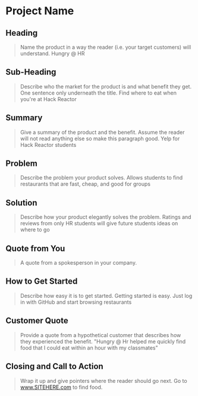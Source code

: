 # Project Name #

<!-- 
> This material was originally posted [here](http://www.quora.com/What-is-Amazons-approach-to-product-development-and-product-management). It is reproduced here for posterities sake.

There is an approach called "working backwards" that is widely used at Amazon. They work backwards from the customer, rather than starting with an idea for a product and trying to bolt customers onto it. While working backwards can be applied to any specific product decision, using this approach is especially important when developing new products or features.

For new initiatives a product manager typically starts by writing an internal press release announcing the finished product. The target audience for the press release is the new/updated product's customers, which can be retail customers or internal users of a tool or technology. Internal press releases are centered around the customer problem, how current solutions (internal or external) fail, and how the new product will blow away existing solutions.

If the benefits listed don't sound very interesting or exciting to customers, then perhaps they're not (and shouldn't be built). Instead, the product manager should keep iterating on the press release until they've come up with benefits that actually sound like benefits. Iterating on a press release is a lot less expensive than iterating on the product itself (and quicker!).

If the press release is more than a page and a half, it is probably too long. Keep it simple. 3-4 sentences for most paragraphs. Cut out the fat. Don't make it into a spec. You can accompany the press release with a FAQ that answers all of the other business or execution questions so the press release can stay focused on what the customer gets. My rule of thumb is that if the press release is hard to write, then the product is probably going to suck. Keep working at it until the outline for each paragraph flows. 

Oh, and I also like to write press-releases in what I call "Oprah-speak" for mainstream consumer products. Imagine you're sitting on Oprah's couch and have just explained the product to her, and then you listen as she explains it to her audience. That's "Oprah-speak", not "Geek-speak".

Once the project moves into development, the press release can be used as a touchstone; a guiding light. The product team can ask themselves, "Are we building what is in the press release?" If they find they're spending time building things that aren't in the press release (overbuilding), they need to ask themselves why. This keeps product development focused on achieving the customer benefits and not building extraneous stuff that takes longer to build, takes resources to maintain, and doesn't provide real customer benefit (at least not enough to warrant inclusion in the press release).
 -->
 
## Heading ##
  > Name the product in a way the reader (i.e. your target customers) will understand.
  Hungry @ HR

## Sub-Heading ##
  > Describe who the market for the product is and what benefit they get. One sentence only underneath the title.
  Find where to eat when you're at Hack Reactor

## Summary ##
  > Give a summary of the product and the benefit. Assume the reader will not read anything else so make this paragraph good.
  Yelp for Hack Reactor students

## Problem ##
  > Describe the problem your product solves.
  Allows students to find restaurants that are fast, cheap, and good for groups

## Solution ##
  > Describe how your product elegantly solves the problem.
  Ratings and reviews from only HR students will give future students ideas on where to go

## Quote from You ##
  > A quote from a spokesperson in your company.


## How to Get Started ##
  > Describe how easy it is to get started.
  Getting started is easy. Just log in with GitHub and start browsing restaurants

## Customer Quote ##
  > Provide a quote from a hypothetical customer that describes how they experienced the benefit.
  "Hungry @ Hr helped me quickly find food that I could eat within an hour with my classmates"

## Closing and Call to Action ##
  > Wrap it up and give pointers where the reader should go next.
  Go to www.SITEHERE.com to find food.
